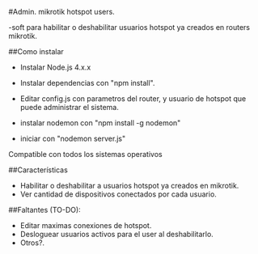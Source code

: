 #Admin. mikrotik hotspot users.

 -soft para habilitar o deshabilitar usuarios hotspot ya creados en routers mikrotik.

##Como instalar
- Instalar Node.js 4.x.x

- Instalar dependencias con "npm install".

- Editar config.js con parametros del router, y usuario de hotspot que puede administrar el sistema.

- instalar nodemon con "npm install -g nodemon"

- iniciar con "nodemon server.js"

Compatible con todos los sistemas operativos

##Características

- Habilitar o deshabilitar a usuarios hotspot ya creados en mikrotik.
- Ver cantidad de dispositivos conectados por cada usuario.


##Faltantes (TO-DO):
- Editar maximas conexiones de hotspot.
- Desloguear usuarios activos para el user al deshabilitarlo.
- Otros?.
